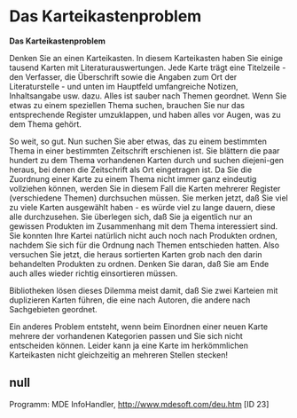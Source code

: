 # Das Karteikastenproblem

**Das Karteikastenproblem**

Denken Sie an einen Karteikasten. In diesem Karteikasten haben Sie einige tausend Karten mit Literaturauswertungen. Jede Karte trägt eine Titelzeile - den Verfasser, die Überschrift sowie die Angaben zum Ort der Literaturstelle - und unten im Hauptfeld umfangreiche Notizen, Inhaltsangabe usw. dazu. Alles ist sauber nach Themen geordnet. Wenn Sie etwas zu einem speziellen Thema suchen, brauchen Sie nur das entsprechende Register umzuklappen, und haben alles vor Augen, was zu dem Thema gehört.

So weit, so gut. Nun suchen Sie aber etwas, das zu einem bestimmten Thema in einer bestimmten Zeitschrift erschienen ist. Sie blättern die paar hundert zu dem Thema vorhandenen Karten durch und suchen diejeni-gen heraus, bei denen die Zeitschrift als Ort eingetragen ist. Da Sie die Zuordnung einer Karte zu einem Thema nicht immer ganz eindeutig vollziehen können, werden Sie in diesem Fall die Karten mehrerer Register (verschiedene Themen) durchsuchen müssen. Sie merken jetzt, daß Sie viel zu viele Karten ausgewählt haben - es würde viel zu lange dauern, diese alle durchzusehen. Sie überlegen sich, daß Sie ja eigentlich nur an gewissen Produkten im Zusammenhang mit dem Thema interessiert sind. Sie konnten Ihre Kartei natürlich nicht auch noch nach Produkten ordnen, nachdem Sie sich für die Ordnung nach Themen entschieden hatten. Also versuchen Sie jetzt, die heraus sortierten Karten grob nach den darin behandelten Produkten zu ordnen. Denken Sie daran, daß Sie am Ende auch alles wieder richtig einsortieren müssen.

Bibliotheken lösen dieses Dilemma meist damit, daß Sie zwei Karteien mit duplizieren Karten führen, die eine nach Autoren, die andere nach Sachgebieten geordnet.

Ein anderes Problem entsteht, wenn beim Einordnen einer neuen Karte mehrere der vorhandenen Kategorien passen und Sie sich nicht entscheiden können. Leider kann ja eine Karte im herkömmlichen Karteikasten nicht gleichzeitig an mehreren Stellen stecken!

## null

Programm: MDE InfoHandler, http://www.mdesoft.com/deu.htm [ID 23]

